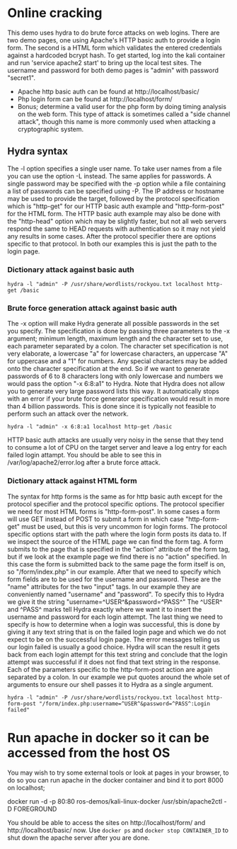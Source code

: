# Online cracking
This demo uses hydra to do brute force attacks on web logins. There are two demo pages, one using Apache's HTTP basic auth to provide a login form. The second is a HTML form which validates the entered credentials against a hardcoded bcrypt hash.
To get started, log into the kali container and run 'service apache2 start' to bring up the local test sites.
The username and password for both demo pages is "admin" with password "secret1".
- Apache http basic auth can be found at http://localhost/basic/
- Php login form can be found at http://localhost/form/
- Bonus; determine a valid user for the php form by doing timing analysis on the web form. This type of attack is sometimes called a "side channel attack", though this name is more commonly used when attacking a cryptographic system.

## Hydra syntax
The -l option specifies a single user name. To take user names from a file you can use the option -L instead. The same applies for passwords. A single password may be specified with the -p option while a file containing a list of passwords can be specified using -P. The IP address or hostname may be used to provide the target, followed by the protocol specification which is "http-get" for our HTTP basic auth example and "http-form-post" for the HTML form. The HTTP basic auth example may also be done with the "http-head" option which may be slightly faster, but not all web servers respond the same to HEAD requests with authentication so it may not yield any results in some cases. After the protocol specifier there are options specific to that protocol. In both our examples this is just the path to the login page.

### Dictionary attack against basic auth
```
hydra -l "admin" -P /usr/share/wordlists/rockyou.txt localhost http-get /basic
```

### Brute force generation attack against basic auth
The -x option will make Hydra generate all possible passwords in the set you specify. The specification is done by passing three parameters to the -x argument; minimum length, maximum length and the character set to use, each parameter separated by a colon. The character set specification is not very elaborate, a lowercase "a" for lowercase characters, an uppercase "A" for uppercase and a "1" for numbers. Any special characters may be added onto the character specification at the end. So if we want to generate passwords of 6 to 8 characters long with only lowercase and numbers we would pass the option "-x 6:8:a1" to Hydra. Note that Hydra does not allow you to generate very large password lists this way. It automatically stops with an error if your brute force generator specification would result in more than 4 billion passwords. This is done since it is typically not feasible to perform such an attack over the network.
```
hydra -l "admin" -x 6:8:a1 localhost http-get /basic
```

HTTP basic auth attacks are usually very noisy in the sense that they tend to consume a lot of CPU on the target server and leave a log entry for each failed login attampt. You should be able to see this in /var/log/apache2/error.log after a brute force attack.

### Dictionary attack against HTML form
The syntax for http forms is the same as for http basic auth except for the protocol specifier and the protocol specific options. The protocol specifier we need for most HTML forms is "http-form-post". In some cases a form will use GET instead of POST to submit a form in which case "http-form-get" must be used, but this is very uncommon for login forms. The protocol specific options start with the path where the login form posts its data to. If we inspect the source of the HTML page we can find the form tag. A form submits to the page that is specified in the "action" attribute of the form tag, but if we look at the example page we find there is no "action" specified. In this case the form is submitted back to the same page the form itself is on, so "/form/index.php" in our example. After that we need to specify which form fields are to be used for the username and password. These are the "name" attributes for the two "input" tags. In our example they are conveniently named "username" and "password". To specify this to Hydra we give it the string "username=&#94;USER&#94;&password=&#94;PASS&#94;" The &#94;USER&#94; and &#94;PASS&#94; marks tell Hydra exactly where we want it to insert the username and password for each login attempt. The last thing we need to specify is how to determine when a login was successful, this is done by giving it any text string that is on the failed login page and which we do not expect to be on the successful login page. The error messages telling us our login failed is usually a good choice. Hydra will scan the result it gets back from each login attempt for this text string and conclude that the login attempt was successful if it does not find that text string in the response. Each of the parameters specific to the http-form-post action are again separated by a colon. In our example we put quotes around the whole set of arguments to ensure our shell passes it to Hydra as a single argument.
```
hydra -l "admin" -P /usr/share/wordlists/rockyou.txt localhost http-form-post "/form/index.php:username=^USER^&password=^PASS^:Login failed"
```

# Run apache in docker so it can be accessed from the host OS
You may wish to try some external tools or look at pages in your browser, to do so you can run apache in the docker container and bind it to port 8000 on localhost;

docker run -d -p 80:80 ros-demos/kali-linux-docker /usr/sbin/apache2ctl -D FOREGROUND

You should be able to access the sites on http://localhost/form/ and http://localhost/basic/ now.
Use `docker ps` and `docker stop CONTAINER_ID` to shut down the apache server after you are done.

